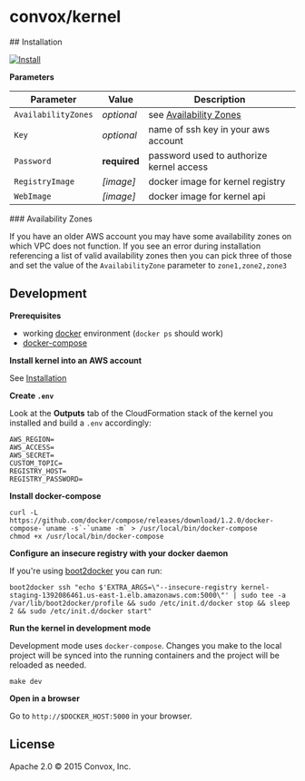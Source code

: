 # convox/kernel

<a name="installation">
## Installation

[![Install](https://s3.amazonaws.com/cloudformation-examples/cloudformation-launch-stack.png)](https://console.aws.amazon.com/cloudformation/home?region=us-east-1#cstack=sn%7Econvox%7Cturl%7Ehttp://convox.s3.amazonaws.com/kernel.json)

**Parameters**

| Parameter           | Value        | Description                              |
|---------------------|--------------|------------------------------------------|
| `AvailabilityZones` | *optional*   | see [Availability Zones](#test)          |
| `Key`               | *optional*   | name of ssh key in your aws account      |
| `Password`          | **required** | password used to authorize kernel access |
| `RegistryImage`     | *[image]*    | docker image for kernel registry         |
| `WebImage`          | *[image]*    | docker image for kernel api              |

<a name="availability-zones">
### Availability Zones

If you have an older AWS account you may have some availability zones on which VPC does not function. If you see an error during installation referencing a list of valid availability zones then you can pick three of those and set the value of the `AvailabilityZone` parameter to `zone1,zone2,zone3`

## Development

**Prerequisites**

* working [docker](https://docs.docker.com/installation/) environment (`docker ps` should work)
* [docker-compose](https://docs.docker.com/compose/install/)

**Install kernel into an AWS account**

See [Installation](#installation)

**Create `.env`**

Look at the **Outputs** tab of the CloudFormation stack of the kernel you installed and build a `.env`  accordingly:

```
AWS_REGION=
AWS_ACCESS=
AWS_SECRET=
CUSTOM_TOPIC=
REGISTRY_HOST=
REGISTRY_PASSWORD=
```

**Install docker-compose**

```
curl -L https://github.com/docker/compose/releases/download/1.2.0/docker-compose-`uname -s`-`uname -m` > /usr/local/bin/docker-compose
chmod +x /usr/local/bin/docker-compose
```

**Configure an insecure registry with your docker daemon**

If you're using [boot2docker](http://boot2docker.io/) you can run:

```
boot2docker ssh "echo $'EXTRA_ARGS=\"--insecure-registry kernel-staging-1392086461.us-east-1.elb.amazonaws.com:5000\"' | sudo tee -a /var/lib/boot2docker/profile && sudo /etc/init.d/docker stop && sleep 2 && sudo /etc/init.d/docker start"
```

**Run the kernel in development mode**

Development mode uses `docker-compose`. Changes you make to the local project will be synced into the running containers and the project will be reloaded as needed.

`make dev`

**Open in a browser**

Go to `http://$DOCKER_HOST:5000` in your browser.

## License

Apache 2.0 &copy; 2015 Convox, Inc.
